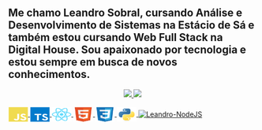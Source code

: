 ## Me chamo Leandro Sobral, cursando Análise e Desenvolvimento de Sistemas na Estácio de Sá e também estou cursando Web Full Stack na Digital House. Sou apaixonado por tecnologia e estou sempre em busca de novos conhecimentos. ##


<div align="center">

<a href="https://github.com/uleandrosobrals">

<img height="180em" src="https://github-readme-stats.vercel.app/api?username=uleandrosobrals&show_icons=true&theme=dracula&include_all_commits=true&count_private=true"/>

<img height="180em" src="https://github-readme-stats.vercel.app/api/top-langs/?username=uleandrosobrals&layout=compact&langs_count=7&theme=dracula"/>

</div>

<div style="display: inline_block"><br>


<img align="center" alt="Leandro-Js" height="30" width="40" src="https://raw.githubusercontent.com/devicons/devicon/master/icons/javascript/javascript-plain.svg">

<img align="center" alt="Leandro-Ts" height="30" width="40" src="https://raw.githubusercontent.com/devicons/devicon/master/icons/typescript/typescript-plain.svg">

<img align="center" alt="Leandro-React" height="30" width="40" src="https://raw.githubusercontent.com/devicons/devicon/master/icons/react/react-original.svg">

<img align="center" alt="Leandro-HTML" height="30" width="40" src="https://raw.githubusercontent.com/devicons/devicon/master/icons/html5/html5-original.svg">

<img align="center" alt="Leandro-CSS" height="30" width="40" src="https://raw.githubusercontent.com/devicons/devicon/master/icons/css3/css3-original.svg">

<img align="center" alt="Leandro-Python" height="30" width="40" src="https://raw.githubusercontent.com/devicons/devicon/master/icons/python/python-original.svg">

<img align="center" alt="Leandro-NodeJS" height="30" width="40" src="https://cdn.jsdelivr.net/gh/devicons/devicon/icons/nodejs/nodejs-plain.svg">

</div>



##



<div> 
